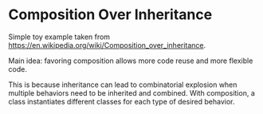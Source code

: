 # Composition Over Inheritance
Simple toy example taken from https://en.wikipedia.org/wiki/Composition_over_inheritance.

Main idea: favoring composition allows more code reuse and more flexible code.

This is because inheritance can lead to combinatorial explosion when multiple behaviors need to be inherited and combined.
With composition, a class instantiates different classes for each type of desired behavior.